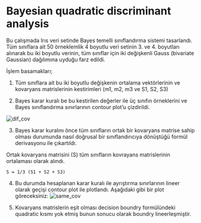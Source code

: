 # Bayesian quadratic discriminant analysis

Bu çalışmada Irıs veri setinde Bayes temelli sınıflandırma sistemi tasarlandı. Tüm sınıflara ait 50 örneklemlik 4 boyutlu veri setinin 3. ve 4. boyutları alınarak bu iki boyutlu verinin, tüm sınıflar için iki değişkenli Gauss (bivariate Gaussian) dağılımına uyduğu farz edildi.

İşlem basamakları;

1.  Tüm sınıflara ait bu iki boyutlu değişkenin ortalama vektörlerinin ve kovaryans matrislerinin kestirimleri (m1, m2, m3 ve S1, S2, S3) 

2. Bayes karar kuralı be bu kestirilen değerler ile üç sınıfın örneklerini ve Bayes sınıflandırma sınırlarının contour plot’u çizdirildi. 

![dif_cov](https://user-images.githubusercontent.com/56174429/80863084-6668c200-8c82-11ea-85b6-8043893199c5.png)

3. Bayes karar kuralını önce tüm sınıfların ortak bir kovaryans matrise sahip olması durumunda nasıl doğrusal bir sınıflandırıcıya dönüştüğü formül derivasyonu ile çıkartıldı.

Ortak kovaryans matrisini (S) tüm sınıfların kovrayans matrislerinin ortalaması olarak alındı. 

	S = 1/3 (S1 + S2 + S3)

4. Bu durumda hesaplanan karar kuralı ile ayrıştırma sınırlarının lineer olarak geçişi contour plot ile plotlandı. Aşağıdaki gibi bir plot göreceksiniz:
![same_cov](https://user-images.githubusercontent.com/56174429/80863119-a334b900-8c82-11ea-9340-5a6e5886dc27.png)
 
5. Kovaryans matrislerin eşit olması decision boundry formülündeki quadratic kısmı yok etmiş bunun sonucu olarak boundry lineerleşmiştir.



